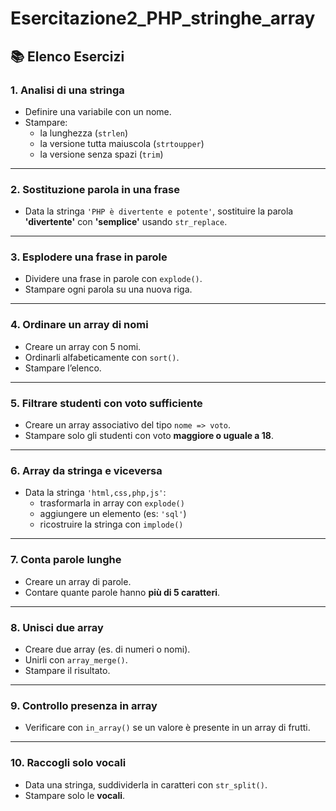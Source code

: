 # Esercitazione2_PHP_stringhe_array

## 📚 Elenco Esercizi

### 1. Analisi di una stringa
- Definire una variabile con un nome.
- Stampare:
  - la lunghezza (`strlen`)
  - la versione tutta maiuscola (`strtoupper`)
  - la versione senza spazi (`trim`)

---

### 2. Sostituzione parola in una frase
- Data la stringa `'PHP è divertente e potente'`, sostituire la parola **'divertente'** con **'semplice'** usando `str_replace`.

---

### 3. Esplodere una frase in parole
- Dividere una frase in parole con `explode()`.
- Stampare ogni parola su una nuova riga.

---

### 4. Ordinare un array di nomi
- Creare un array con 5 nomi.
- Ordinarli alfabeticamente con `sort()`.
- Stampare l’elenco.

---

### 5. Filtrare studenti con voto sufficiente
- Creare un array associativo del tipo `nome => voto`.
- Stampare solo gli studenti con voto **maggiore o uguale a 18**.

---

### 6. Array da stringa e viceversa
- Data la stringa `'html,css,php,js'`:
  - trasformarla in array con `explode()`
  - aggiungere un elemento (es: `'sql'`)
  - ricostruire la stringa con `implode()`

---

### 7. Conta parole lunghe
- Creare un array di parole.
- Contare quante parole hanno **più di 5 caratteri**.

---

### 8. Unisci due array
- Creare due array (es. di numeri o nomi).
- Unirli con `array_merge()`.
- Stampare il risultato.

---

### 9. Controllo presenza in array
- Verificare con `in_array()` se un valore è presente in un array di frutti.

---

### 10. Raccogli solo vocali
- Data una stringa, suddividerla in caratteri con `str_split()`.
- Stampare solo le **vocali**.
